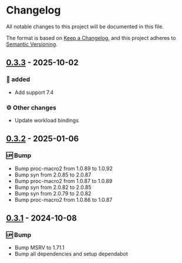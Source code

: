 # Changelog

All notable changes to this project will be documented in this file.

The format is based on [Keep a Changelog](https://keepachangelog.com/en/1.0.0/),
and this project adheres to [Semantic Versioning](https://semver.org/spec/v2.0.0.html).

## [0.3.3] - 2025-10-02

### <!-- 0 -->🚀 added

- Add support 7.4

### <!-- 4 -->⚙️ Other changes

- Update workload bindings

[0.3.3]: https://github.com/foundationdb-rs}/foundationdb-rs/compare/0.3.2..0.3.3


## [0.3.2] - 2025-01-06

### <!-- 3 -->🆙 Bump

- Bump proc-macro2 from 1.0.89 to 1.0.92
- Bump syn from 2.0.85 to 2.0.87
- Bump proc-macro2 from 1.0.87 to 1.0.89
- Bump syn from 2.0.82 to 2.0.85
- Bump syn from 2.0.79 to 2.0.82
- Bump proc-macro2 from 1.0.86 to 1.0.87

[0.3.2]: https://github.com/foundationdb-rs}/foundationdb-rs/compare/0.3.1..0.3.2

## [0.3.1] - 2024-10-08

### <!-- 3 -->🆙 Bump

- Bump MSRV to 1.71.1
- Bump all dependencies and setup dependabot

[0.3.1]: https://github.com/foundationdb-rs}/foundationdb-rs/compare/0.3.0..0.3.1

